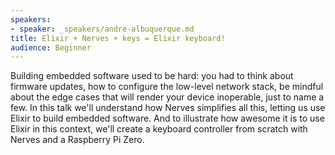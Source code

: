 ```yaml
---
speakers:
- speaker: _speakers/andre-albuquerque.md
title: Elixir + Nerves + keys = Elixir keyboard!
audience: Beginner
---
```


Building embedded software used to be hard: you had to think about firmware updates, how to configure the low-level network stack, be mindful about the edge cases that will render your device inoperable, just to name a few. In this talk we'll understand how Nerves simplifies all this, letting us use Elixir to build embedded software. And to illustrate how awesome it is to use Elixir in this context, we'll create a keyboard controller from scratch with Nerves and a Raspberry Pi Zero.
